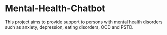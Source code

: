 # Mental-Health-Chatbot
This project aims to provide support to persons with mental health disorders such as anxiety, depression, eating disorders, OCD and PSTD. 
